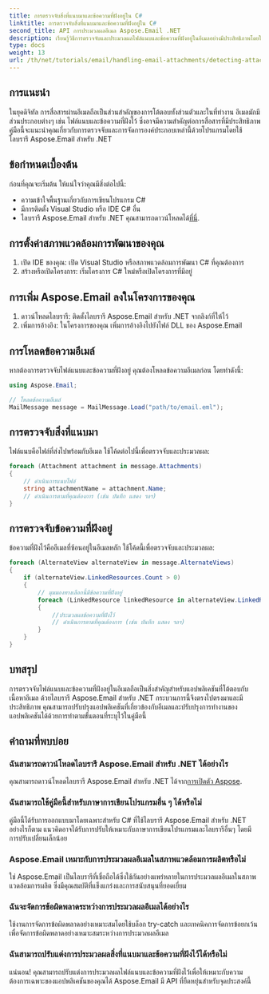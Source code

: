 ```yaml
---
title: การตรวจจับสิ่งที่แนบมาและข้อความที่ฝังอยู่ใน C#
linktitle: การตรวจจับสิ่งที่แนบมาและข้อความที่ฝังอยู่ใน C#
second_title: API การประมวลผลอีเมล Aspose.Email .NET
description: เรียนรู้วิธีการตรวจจับและประมวลผลไฟล์แนบและข้อความที่ฝังอยู่ในอีเมลอย่างมีประสิทธิภาพโดยใช้ไลบรารี Aspose.Email สำหรับ .NET คู่มือฉบับสมบูรณ์นี้ครอบคลุมถึงการตั้งค่า
type: docs
weight: 13
url: /th/net/tutorials/email/handling-email-attachments/detecting-attachment-and-embedded-message-in-csharp/
---
```

## การแนะนำ

ในยุคดิจิทัล การสื่อสารผ่านอีเมลถือเป็นส่วนสำคัญของการโต้ตอบทั้งส่วนตัวและในที่ทำงาน อีเมลมักมีส่วนประกอบต่างๆ เช่น ไฟล์แนบและข้อความที่ฝังไว้ ซึ่งอาจมีความสำคัญต่อการสื่อสารที่มีประสิทธิภาพ คู่มือนี้จะแนะนำคุณเกี่ยวกับการตรวจจับและการจัดการองค์ประกอบเหล่านี้ด้วยโปรแกรมโดยใช้ไลบรารี Aspose.Email สำหรับ .NET

## ข้อกำหนดเบื้องต้น

ก่อนที่คุณจะเริ่มต้น ให้แน่ใจว่าคุณมีสิ่งต่อไปนี้:

- ความเข้าใจพื้นฐานเกี่ยวกับการเขียนโปรแกรม C#
- มีการติดตั้ง Visual Studio หรือ IDE C# อื่น
- ไลบรารี Aspose.Email สำหรับ .NET คุณสามารถดาวน์โหลดได้[ที่นี่](https://products.aspose.com/email/net).

## การตั้งค่าสภาพแวดล้อมการพัฒนาของคุณ

1. เปิด IDE ของคุณ: เปิด Visual Studio หรือสภาพแวดล้อมการพัฒนา C# ที่คุณต้องการ
2. สร้างหรือเปิดโครงการ: เริ่มโครงการ C# ใหม่หรือเปิดโครงการที่มีอยู่

## การเพิ่ม Aspose.Email ลงในโครงการของคุณ

1. ดาวน์โหลดไลบรารี: ติดตั้งไลบรารี Aspose.Email สำหรับ .NET จากลิงก์ที่ให้ไว้
2. เพิ่มการอ้างอิง: ในโครงการของคุณ เพิ่มการอ้างอิงไปยังไฟล์ DLL ของ Aspose.Email

## การโหลดข้อความอีเมล์

หากต้องการตรวจจับไฟล์แนบและข้อความที่ฝังอยู่ คุณต้องโหลดข้อความอีเมลก่อน โดยทำดังนี้:

```csharp
using Aspose.Email;

// โหลดข้อความอีเมล์
MailMessage message = MailMessage.Load("path/to/email.eml");
```

## การตรวจจับสิ่งที่แนบมา

ไฟล์แนบคือไฟล์ที่ส่งไปพร้อมกับอีเมล ใช้โค้ดต่อไปนี้เพื่อตรวจจับและประมวลผล:

```csharp
foreach (Attachment attachment in message.Attachments)
{
    // ดำเนินการแนบไฟล์
    string attachmentName = attachment.Name;
    // ดำเนินการตามที่คุณต้องการ (เช่น บันทึก แสดง ฯลฯ)
}
```

## การตรวจจับข้อความที่ฝังอยู่

ข้อความที่ฝังไว้คืออีเมลที่ซ้อนอยู่ในอีเมลหลัก ใช้โค้ดนี้เพื่อตรวจจับและประมวลผล:

```csharp
foreach (AlternateView alternateView in message.AlternateViews)
{
    if (alternateView.LinkedResources.Count > 0)
    {
        // มุมมองทางเลือกนี้มีข้อความที่ฝังอยู่
        foreach (LinkedResource linkedResource in alternateView.LinkedResources)
        {
            //ประมวลผลข้อความที่ฝังไว้
            // ดำเนินการตามที่คุณต้องการ (เช่น บันทึก แสดง ฯลฯ)
        }
    }
}
```

## บทสรุป

การตรวจจับไฟล์แนบและข้อความที่ฝังอยู่ในอีเมลถือเป็นสิ่งสำคัญสำหรับแอปพลิเคชันที่โต้ตอบกับเนื้อหาอีเมล ด้วยไลบรารี Aspose.Email สำหรับ .NET กระบวนการนี้จึงตรงไปตรงมาและมีประสิทธิภาพ คุณสามารถปรับปรุงแอปพลิเคชันที่เกี่ยวข้องกับอีเมลและปรับปรุงการทำงานของแอปพลิเคชันได้ด้วยการทำตามขั้นตอนที่ระบุไว้ในคู่มือนี้

## คำถามที่พบบ่อย

### ฉันสามารถดาวน์โหลดไลบรารี Aspose.Email สำหรับ .NET ได้อย่างไร

 คุณสามารถดาวน์โหลดไลบรารี Aspose.Email สำหรับ .NET ได้จาก[การเปิดตัว Aspose](https://releases.aspose.com/email/net/).

### ฉันสามารถใช้คู่มือนี้สำหรับภาษาการเขียนโปรแกรมอื่น ๆ ได้หรือไม่

คู่มือนี้ได้รับการออกแบบมาโดยเฉพาะสำหรับ C# ที่ใช้ไลบรารี Aspose.Email สำหรับ .NET อย่างไรก็ตาม แนวคิดอาจได้รับการปรับให้เหมาะกับภาษาการเขียนโปรแกรมและไลบรารีอื่นๆ โดยมีการปรับเปลี่ยนเล็กน้อย

### Aspose.Email เหมาะกับการประมวลผลอีเมลในสภาพแวดล้อมการผลิตหรือไม่

ใช่ Aspose.Email เป็นไลบรารีที่เชื่อถือได้ซึ่งใช้กันอย่างแพร่หลายในการประมวลผลอีเมลในสภาพแวดล้อมการผลิต ซึ่งมีคุณสมบัติที่แข็งแกร่งและการสนับสนุนที่ยอดเยี่ยม

### ฉันจะจัดการข้อผิดพลาดระหว่างการประมวลผลอีเมลได้อย่างไร

ใช้งานการจัดการข้อผิดพลาดอย่างเหมาะสมโดยใช้บล็อก try-catch และเทคนิคการจัดการข้อยกเว้นเพื่อจัดการข้อผิดพลาดอย่างเหมาะสมระหว่างการประมวลผลอีเมล

### ฉันสามารถปรับแต่งการประมวลผลสิ่งที่แนบมาและข้อความที่ฝังไว้ได้หรือไม่

แน่นอน! คุณสามารถปรับแต่งการประมวลผลไฟล์แนบและข้อความที่ฝังไว้เพื่อให้เหมาะกับความต้องการเฉพาะของแอปพลิเคชันของคุณได้ Aspose.Email มี API ที่ยืดหยุ่นสำหรับจุดประสงค์นี้